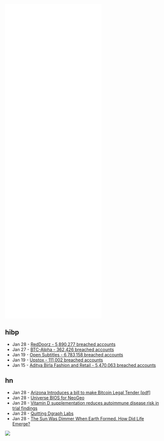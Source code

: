 ![Metrics](https://raw.githubusercontent.com/phixion/phixion/master/metrics.svg)

## hibp

<!--
for https://github.com/phixion/phixion/blob/main/.github/workflows/feeds.yml
-->
<!--START_SECTION:haveibeenpwnd-->
- Jan 28 - [RedDoorz - 5,890,277 breached accounts](https://haveibeenpwned.com/PwnedWebsites#RedDoorz)
- Jan 27 - [BTC-Alpha - 362,426 breached accounts](https://haveibeenpwned.com/PwnedWebsites#BTCAlpha)
- Jan 19 - [Open Subtitles - 6,783,158 breached accounts](https://haveibeenpwned.com/PwnedWebsites#OpenSubtitles)
- Jan 19 - [Upstox - 111,002 breached accounts](https://haveibeenpwned.com/PwnedWebsites#Upstox)
- Jan 15 - [Aditya Birla Fashion and Retail - 5,470,063 breached accounts](https://haveibeenpwned.com/PwnedWebsites#ABFRL)
<!--END_SECTION:haveibeenpwnd-->

## hn

<!--
for https://github.com/phixion/phixion/blob/main/.github/workflows/feeds.yml
-->
<!--START_SECTION:hn-->
- Jan 28 - [Arizona Introduces a bill to make Bitcoin Legal Tender [pdf]](https://www.azleg.gov/legtext/55leg/2R/bills/SB1341P.pdf)
- Jan 28 - [Universe BIOS for NeoGeo](http://unibios.free.fr/index.html)
- Jan 28 - [Vitamin D supplementation reduces autoimmune disease risk in trial findings](https://www.bmj.com/content/376/bmj-2021-066452)
- Jan 28 - [Quitting Dgraph Labs](https://discuss.dgraph.io/t/quitting-dgraph-labs/16702)
- Jan 28 - [The Sun Was Dimmer When Earth Formed. How Did Life Emerge?](https://www.quantamagazine.org/the-sun-was-dimmer-when-earth-formed-how-did-life-emerge-20220127/)
<!--END_SECTION:hn-->

<!--
for https://yhype.me
-->
![](https://hit.yhype.me/github/profile?user_id=13013670)
